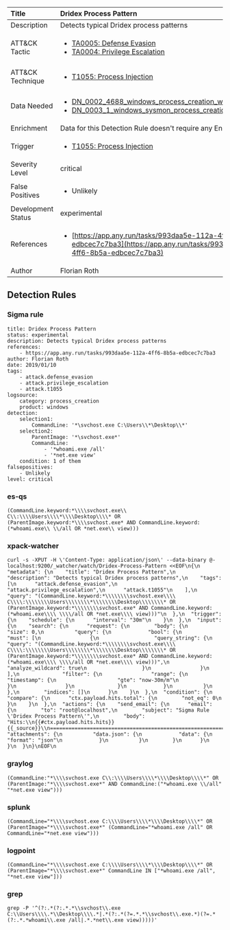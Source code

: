 | Title                | Dridex Process Pattern                                                                                                                                                 |
|:---------------------|:------------------------------------------------------------------------------------------------------------------------------------------------------------|
| Description          | Detects typical Dridex process patterns                                                                                                                                           |
| ATT&amp;CK Tactic    |  <ul><li>[TA0005: Defense Evasion](https://attack.mitre.org/tactics/TA0005)</li><li>[TA0004: Privilege Escalation](https://attack.mitre.org/tactics/TA0004)</li></ul>  |
| ATT&amp;CK Technique | <ul><li>[T1055: Process Injection](https://attack.mitre.org/techniques/T1055)</li></ul>  |
| Data Needed          | <ul><li>[DN_0002_4688_windows_process_creation_with_commandline](../Data_Needed/DN_0002_4688_windows_process_creation_with_commandline.md)</li><li>[DN_0003_1_windows_sysmon_process_creation](../Data_Needed/DN_0003_1_windows_sysmon_process_creation.md)</li></ul>  |
| Enrichment           |  Data for this Detection Rule doesn't require any Enrichments.  |
| Trigger              | <ul><li>[T1055: Process Injection](../Triggers/T1055.md)</li></ul>  |
| Severity Level       | critical |
| False Positives      | <ul><li>Unlikely</li></ul>  |
| Development Status   | experimental |
| References           | <ul><li>[https://app.any.run/tasks/993daa5e-112a-4ff6-8b5a-edbcec7c7ba3](https://app.any.run/tasks/993daa5e-112a-4ff6-8b5a-edbcec7c7ba3)</li></ul>  |
| Author               | Florian Roth |


## Detection Rules

### Sigma rule

```
title: Dridex Process Pattern
status: experimental
description: Detects typical Dridex process patterns
references:
    - https://app.any.run/tasks/993daa5e-112a-4ff6-8b5a-edbcec7c7ba3
author: Florian Roth
date: 2019/01/10
tags:
    - attack.defense_evasion
    - attack.privilege_escalation
    - attack.t1055
logsource:
    category: process_creation
    product: windows
detection:
    selection1:
        CommandLine: '*\svchost.exe C:\Users\\*\Desktop\\*'
    selection2:
        ParentImage: '*\svchost.exe*'
        CommandLine:
            - '*whoami.exe /all'
            - '*net.exe view'
    condition: 1 of them
falsepositives:
    - Unlikely
level: critical

```





### es-qs
    
```
(CommandLine.keyword:*\\\\svchost.exe\\ C\\:\\\\Users\\\\*\\\\Desktop\\\\* OR (ParentImage.keyword:*\\\\svchost.exe* AND CommandLine.keyword:(*whoami.exe\\ \\/all OR *net.exe\\ view)))
```


### xpack-watcher
    
```
curl -s -XPUT -H \'Content-Type: application/json\' --data-binary @- localhost:9200/_watcher/watch/Dridex-Process-Pattern <<EOF\n{\n  "metadata": {\n    "title": "Dridex Process Pattern",\n    "description": "Detects typical Dridex process patterns",\n    "tags": [\n      "attack.defense_evasion",\n      "attack.privilege_escalation",\n      "attack.t1055"\n    ],\n    "query": "(CommandLine.keyword:*\\\\\\\\svchost.exe\\\\ C\\\\:\\\\\\\\Users\\\\\\\\*\\\\\\\\Desktop\\\\\\\\* OR (ParentImage.keyword:*\\\\\\\\svchost.exe* AND CommandLine.keyword:(*whoami.exe\\\\ \\\\/all OR *net.exe\\\\ view)))"\n  },\n  "trigger": {\n    "schedule": {\n      "interval": "30m"\n    }\n  },\n  "input": {\n    "search": {\n      "request": {\n        "body": {\n          "size": 0,\n          "query": {\n            "bool": {\n              "must": [\n                {\n                  "query_string": {\n                    "query": "(CommandLine.keyword:*\\\\\\\\svchost.exe\\\\ C\\\\:\\\\\\\\Users\\\\\\\\*\\\\\\\\Desktop\\\\\\\\* OR (ParentImage.keyword:*\\\\\\\\svchost.exe* AND CommandLine.keyword:(*whoami.exe\\\\ \\\\/all OR *net.exe\\\\ view)))",\n                    "analyze_wildcard": true\n                  }\n                }\n              ],\n              "filter": {\n                "range": {\n                  "timestamp": {\n                    "gte": "now-30m/m"\n                  }\n                }\n              }\n            }\n          }\n        },\n        "indices": []\n      }\n    }\n  },\n  "condition": {\n    "compare": {\n      "ctx.payload.hits.total": {\n        "not_eq": 0\n      }\n    }\n  },\n  "actions": {\n    "send_email": {\n      "email": {\n        "to": "root@localhost",\n        "subject": "Sigma Rule \'Dridex Process Pattern\'",\n        "body": "Hits:\\n{{#ctx.payload.hits.hits}}{{_source}}\\n================================================================================\\n{{/ctx.payload.hits.hits}}",\n        "attachments": {\n          "data.json": {\n            "data": {\n              "format": "json"\n            }\n          }\n        }\n      }\n    }\n  }\n}\nEOF\n
```


### graylog
    
```
(CommandLine:"*\\\\svchost.exe C\\:\\\\Users\\\\*\\\\Desktop\\\\*" OR (ParentImage:"*\\\\svchost.exe*" AND CommandLine:("*whoami.exe \\/all" "*net.exe view")))
```


### splunk
    
```
(CommandLine="*\\\\svchost.exe C:\\\\Users\\\\*\\\\Desktop\\\\*" OR (ParentImage="*\\\\svchost.exe*" (CommandLine="*whoami.exe /all" OR CommandLine="*net.exe view")))
```


### logpoint
    
```
(CommandLine="*\\\\svchost.exe C:\\\\Users\\\\*\\\\Desktop\\\\*" OR (ParentImage="*\\\\svchost.exe*" CommandLine IN ["*whoami.exe /all", "*net.exe view"]))
```


### grep
    
```
grep -P '^(?:.*(?:.*.*\\svchost\\.exe C:\\Users\\\\.*\\Desktop\\\\.*|.*(?:.*(?=.*.*\\svchost\\.exe.*)(?=.*(?:.*.*whoami\\.exe /all|.*.*net\\.exe view)))))'
```



